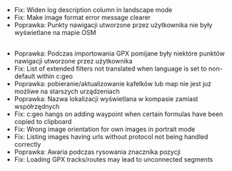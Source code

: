##
- Fix: Widen log description column in landscape mode
- Fix: Make image format error message clearer
- Poprawka: Punkty nawigacji utworzone przez użytkownika nie były wyświetlane na mapie OSM

##
- Poprawka: Podczas importowania GPX pomijane były niektóre punktów nawigacji utworzone przez użytkownika
- Fix: List of extended filters not translated when language is set to non-default within c:geo
- Poprawka: pobieranie/aktualizowanie kafelków lub map nie jest już możliwe na starszych urządzeniach
- Poprawka: Nazwa lokalizacji wyświetlana w kompasie zamiast współrzędnych
- Fix: c:geo hangs on adding waypoint when certain formulas have been copied to clipboard
- Fix: Wrong image orientation for own images in portrait mode
- Fix: Listing images having urls without protocol not being handled correctly
- Poprawka: Awaria podczas rysowania znacznika pozycji
- Fix: Loading GPX tracks/routes may lead to unconnected segments
